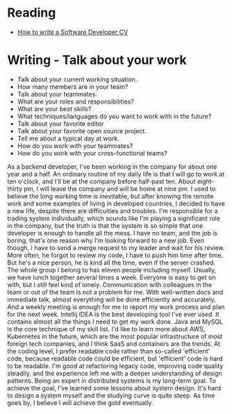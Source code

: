 # Reading

- [How to write a Software Developer CV](https://www.wearedevelopers.com/magazine/quick-guide-how-to-write-a-software-developer-cv)


# Writing - Talk about your work

- Talk about your current working situation.
- How many members are in your team?
- Talk about your teammates.
- What are your roles and responsibilities?
- What are your best skills?
- What techniques/languages do you want to work with in the future?
- Talk about your favorite editor
- Talk about your favorite open source project.
- Tell me about a typical day at work.
- How do you work with your teammates?
- How do you work with your cross-functional teams?

As a backend developer, I've been working in the company for about one year and a half. An ordinary routine of my daily life is that I will go to work at ten o'clock, and I'll be at the company before half-past ten. About eight-thirty pm, I will leave the company and will be home at nine pm. I used to believe the long working time is inevitable, but after knowing the remote work and some examples of living in developed countries, I decided to have a new life, despite there are difficulties and troubles.
I'm responsible for a trading system individually, which sounds like I'm playing a significant role in the company, but the truth is that the system is so simple that one developer is enough to handle all the mess. I have no team, and the job is boring, that's one reason why I'm looking forward to a new job.
Even though, I have to send a merge request to my leader and wait for his review. More often, he forgot to review my code, I have to push him time after time. But he's a nice person, he is kind all the time, even if the server crashed. The whole group I belong to has eleven people including myself. Usually, we have lunch together several times a week. Everyone is easy to get on with, but I still feel kind of lonely.
Communication with colleagues in the team or out of the team is not a problem for me. With well-written docs and immediate talk, almost everything will be done efficiently and accurately. And a weekly meeting is enough for me to report my work process and plan for the next week.
Intellij IDEA is the best developing tool I've ever used. It contains almost all the things I need to get my work done. Java and MySQL is the core technique of my skill list. I'd like to learn more about AWS, Kubernetes in the future, which are the most popular infrastructure of most foreign tech companies, and I think SaaS and containers are the trends. 
At the coding level, I prefer readable code rather than so-called 'efficient' code, because readable code could be efficient, but 'efficient' code is hard to be readable. I'm good at refactoring legacy code, improving code quality steadily, and the experience left me with a deeper understanding of design patterns.
Being an expert in distributed systems is my long-term goal. To achieve the goal, I've learned some lessons about system design. It's hard to design a system myself and the studying curve is quite steep. As time goes by, I believe I will achieve the gold eventually.